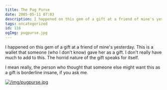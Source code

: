```yaml
---
title: The Pug Purse
date: 2005-05-11 07:03
description: I happened on this gem of a gift at a friend of mine's yesterday.  This is a wallet that someone (who I don't know) gave her as a gift.  I don't really have much to add to this.  The horrid nature of the gift speaks for itself.
tags: uncategorized
id: 116
ogImg: pugpurse.jpg
---
```

I happened on this gem of a gift at a friend of mine's yesterday.  This is a wallet that someone (who I don't know) gave her as a gift.  I don't really have much to add to this.  The horrid nature of the gift speaks for itself.

I mean really, the person who thought that someone else might want this as a gift is borderline insane, if you ask me.

<a class="lightview centered" href="/img/pugpurse.jpg" data-lightview-caption="" data-lightview-group="group1"><img src="/img/pugpurse.jpg" alt="/img/pugpurse.jpg"><br><span class="caption"></span></a>
